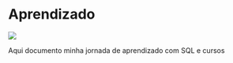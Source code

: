# Aprendizado
![](https://upload.wikimedia.org/wikipedia/commons/8/87/Sql_data_base_with_logo.png)

Aqui documento minha jornada de aprendizado com SQL e cursos 
